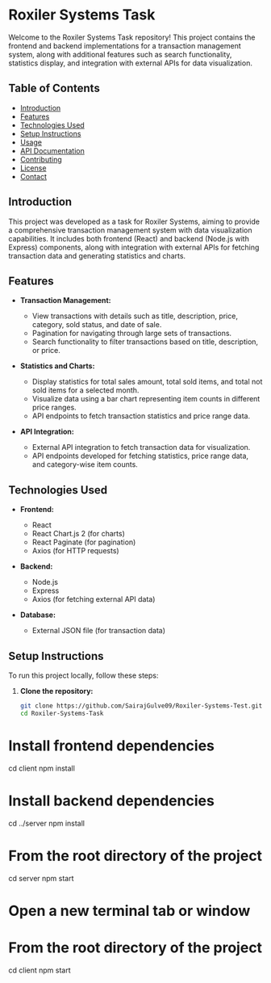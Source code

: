 # Roxiler Systems Task

Welcome to the Roxiler Systems Task repository! This project contains the frontend and backend implementations for a transaction management system, along with additional features such as search functionality, statistics display, and integration with external APIs for data visualization.

## Table of Contents

- [Introduction](#introduction)
- [Features](#features)
- [Technologies Used](#technologies-used)
- [Setup Instructions](#setup-instructions)
- [Usage](#usage)
- [API Documentation](#api-documentation)
- [Contributing](#contributing)
- [License](#license)
- [Contact](#contact)

## Introduction

This project was developed as a task for Roxiler Systems, aiming to provide a comprehensive transaction management system with data visualization capabilities. It includes both frontend (React) and backend (Node.js with Express) components, along with integration with external APIs for fetching transaction data and generating statistics and charts.

## Features

- **Transaction Management:**
  - View transactions with details such as title, description, price, category, sold status, and date of sale.
  - Pagination for navigating through large sets of transactions.
  - Search functionality to filter transactions based on title, description, or price.
  
- **Statistics and Charts:**
  - Display statistics for total sales amount, total sold items, and total not sold items for a selected month.
  - Visualize data using a bar chart representing item counts in different price ranges.
  - API endpoints to fetch transaction statistics and price range data.

- **API Integration:**
  - External API integration to fetch transaction data for visualization.
  - API endpoints developed for fetching statistics, price range data, and category-wise item counts.

## Technologies Used

- **Frontend:**
  - React
  - React Chart.js 2 (for charts)
  - React Paginate (for pagination)
  - Axios (for HTTP requests)

- **Backend:**
  - Node.js
  - Express
  - Axios (for fetching external API data)

- **Database:**
  - External JSON file (for transaction data)

## Setup Instructions

To run this project locally, follow these steps:

1. **Clone the repository:**
   ```bash
   git clone https://github.com/SairajGulve09/Roxiler-Systems-Test.git
   cd Roxiler-Systems-Task
# Install frontend dependencies
cd client
npm install

# Install backend dependencies
cd ../server
npm install

# From the root directory of the project
cd server
npm start

# Open a new terminal tab or window
# From the root directory of the project
cd client
npm start
